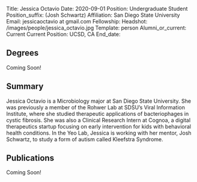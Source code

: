 Title: Jessica Octavio
Date: 2020-09-01
Position: Undergraduate Student
Position_suffix: (Josh Schwartz)
Affiliation: San Diego State University
Email: jessicaoctavio at gmail.com
Fellowship:
Headshot: /images/people/jessica_octavio.jpg
Template: person
Alumni_or_current: Current
Current Position: UCSD, CA
End_date:
<!-- Status: draft -->

## Degrees
Coming Soon!

## Summary
Jessica Octavio is a Microbiology major at San Diego State University. She was previously a member of the Rohwer Lab at SDSU’s Viral Information Institute, where she studied therapeutic applications of bacteriophages in cystic fibrosis. She was also a Clinical Research Intern at Cognoa, a digital therapeutics startup focusing on early intervention for kids with behavioral health conditions. In the Yeo Lab, Jessica is working with her mentor, Josh Schwartz, to study a form of autism called Kleefstra Syndrome.

## Publications
Coming Soon!
